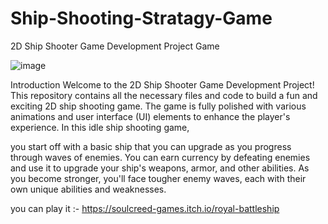 # Ship-Shooting-Stratagy-Game
2D Ship Shooter Game Development Project
Game 

![image](https://github.com/Ambitious-Soul/Ship-Shooting-Stratagy-Game/assets/89243011/54cf6f1d-4f0d-4749-b2c0-d51b5afb3a49)


Introduction
Welcome to the 2D Ship Shooter Game Development Project! This repository contains all the necessary files and code to build a fun and exciting 2D ship shooting game. The game is fully polished with various animations and user interface (UI) elements to enhance the player's experience.
In this idle ship shooting game,

you start off with a basic ship that you can upgrade as you progress through waves of enemies.
You can earn currency by defeating enemies and use it to upgrade your ship's weapons, armor, and other abilities. 
As you become stronger, you'll face tougher enemy waves, each with their own unique abilities and weaknesses.

you can play it :- https://soulcreed-games.itch.io/royal-battleship
